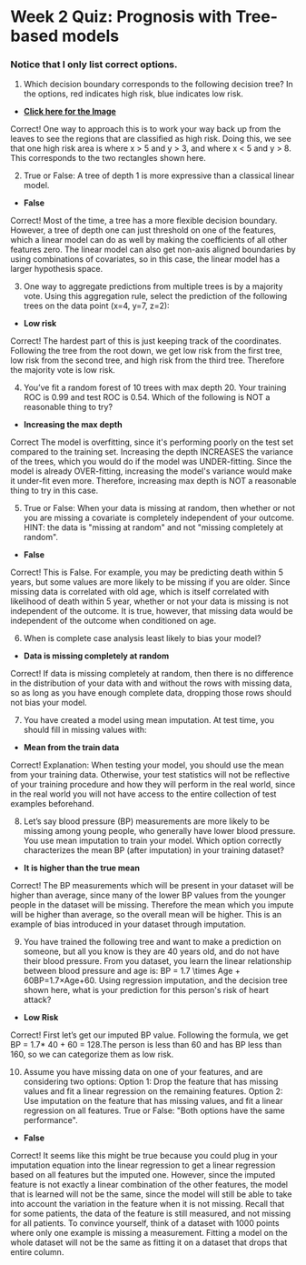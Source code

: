 # **Week 2 Quiz: Prognosis with Tree-based models**

### Notice that I only list correct options.

1. Which decision boundary corresponds to the following decision tree? In the options, red indicates high risk, blue indicates low risk.

- [**Click here for the Image**](https://github.com/mk-gurucharan/AI-for-Medical-Prognosis/blob/master/Week%202/Qn1.JPG)

Correct!
One way to approach this is to work your way back up from the leaves to see the regions that are classified as high risk. Doing this, we see that one high risk area is where x > 5 and y > 3, and where x < 5 and y > 8. This corresponds to the two rectangles shown here.

2. True or False: A tree of depth 1 is more expressive than a classical linear model.
- **False**

Correct!
Most of the time, a tree has a more flexible decision boundary. However, a tree of depth one can just threshold on one of the features, which a linear model can do as well by making the coefficients of all other features zero. The linear model can also get non-axis aligned boundaries by using combinations of covariates, so in this case, the linear model has a larger hypothesis space.

3. One way to aggregate predictions from multiple trees is by a majority vote. Using this aggregation rule, select the prediction of the following trees on the data point (x=4, y=7, z=2):
- **Low risk**

Correct!
The hardest part of this is just keeping track of the coordinates. Following the tree from the root down, we get low risk from the first tree, low risk from the second tree, and high risk from the third tree. Therefore the majority vote is low risk.

4. You’ve fit a random forest of 10 trees with max depth 20. Your training ROC is 0.99 and test ROC is 0.54. Which of the following is NOT a reasonable thing to try?
- **Increasing the max depth**

Correct
The model is overfitting, since it's performing poorly on the test set compared to the training set. Increasing the depth INCREASES the variance of the trees, which you would do if the model was UNDER-fitting. Since the model is already OVER-fitting, increasing the model's variance would make it under-fit even more. Therefore, increasing max depth is NOT a reasonable thing to try in this case.

5. True or False: When your data is missing at random, then whether or not you are missing a covariate is completely independent of your outcome.
HINT: the data is "missing at random" and not "missing completely at random".
- **False**

Correct!
This is False. For example, you may be predicting death within 5 years, but some values are more likely to be missing if you are older. Since missing data is correlated with old age, which is itself correlated with likelihood of death within 5 year, whether or not your data is missing is not independent of the outcome. It is true, however, that missing data would be independent of the outcome when conditioned on age.

6. When is complete case analysis least likely to bias your model?
- **Data is missing completely at random**

Correct!
If data is missing completely at random, then there is no difference in the distribution of your data with and without the rows with missing data, so as long as you have enough complete data, dropping those rows should not bias your model.

7. You have created a model using mean imputation. At test time, you should fill in missing values with:
- **Mean from the train data**

Correct!
Explanation: When testing your model, you should use the mean from your training data. Otherwise, your test statistics will not be reflective of your training procedure and how they will perform in the real world, since in the real world you will not have access to the entire collection of test examples beforehand.

8. Let’s say blood pressure (BP) measurements are more likely to be missing among young people, who generally have lower blood pressure. You use mean imputation to train your model. Which option correctly characterizes the mean BP (after imputation) in your training dataset?
- **It is higher than the true mean**

Correct!
The BP measurements which will be present in your dataset will be higher than average, since many of the lower BP values from the younger people in the dataset will be missing. Therefore the mean which you impute will be higher than average, so the overall mean will be higher. This is an example of bias introduced in your dataset through imputation.

9. You have trained the following tree and want to make a prediction on someone, but all you know is they are 40 years old, and do not have their blood pressure.
From you dataset, you learn the linear relationship between blood pressure and age is:
BP = 1.7 \times Age + 60BP=1.7×Age+60. Using regression imputation, and the decision tree shown here, what is your prediction for this person's risk of heart attack?
- **Low Risk**

Correct!
First let’s get our imputed BP value. Following the formula, we get BP = 1.7* 40 + 60 = 128.The person is less than 60 and has BP less than 160, so we can categorize them as low risk.

10. Assume you have missing data on one of your features, and are considering two options:
Option 1: Drop the feature that has missing values and fit a linear regression on the remaining features.
Option 2: Use imputation on the feature that has missing values, and fit a linear regression on all features. True or False: "Both options have the same performance".
- **False**

Correct!
It seems like this might be true because you could plug in your imputation equation into the linear regression to get a linear regression based on all features but the imputed one. However, since the imputed feature is not exactly a linear combination of the other features, the model that is learned will not be the same, since the model will still be able to take into account the variation in the feature when it is not missing. Recall that for some patients, the data of the feature is still measured, and not missing for all patients. To convince yourself, think of a dataset with 1000 points where only one example is missing a measurement. Fitting a model on the whole dataset will not be the same as fitting it on a dataset that drops that entire column.
